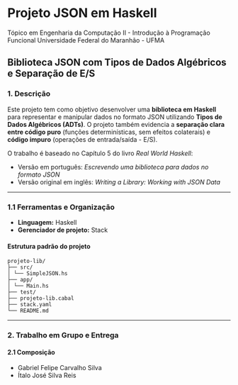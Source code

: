 # Projeto JSON em Haskell

Tópico em Engenharia da Computação II - Introdução à Programação Funcional
Universidade Federal do Maranhão - UFMA

## Biblioteca JSON com Tipos de Dados Algébricos e Separação de E/S

### 1. Descrição

Este projeto tem como objetivo desenvolver uma **biblioteca em Haskell** para representar e manipular dados no formato JSON utilizando **Tipos de Dados Algébricos (ADTs)**. O projeto também evidencia a **separação clara entre código puro** (funções determinísticas, sem efeitos colaterais) e **código impuro** (operações de entrada/saída - E/S).

O trabalho é baseado no Capítulo 5 do livro _Real World Haskell_:

- Versão em português: _Escrevendo uma biblioteca para dados no formato JSON_
- Versão original em inglês: _Writing a Library: Working with JSON Data_

---

### 1.1 Ferramentas e Organização

- **Linguagem:** Haskell
- **Gerenciador de projeto:** Stack

#### Estrutura padrão do projeto

```
projeto-lib/
├── src/
│ └── SimpleJSON.hs
├── app/
│ └── Main.hs
├── test/
├── projeto-lib.cabal
├── stack.yaml
└── README.md
```

---

### 2. Trabalho em Grupo e Entrega

#### 2.1 Composição

- Gabriel Felipe Carvalho Silva
- Ítalo José Silva Reis
